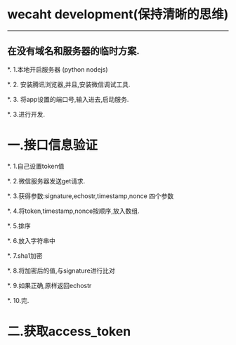 # wecaht development(保持清晰的思维)
---

##  在没有域名和服务器的临时方案.

*.  1.本地开启服务器 (python nodejs)

*.  2.  安装腾讯浏览器,并且,安装微信调试工具.

*.  3.  将app设置的端口号,输入进去,启动服务.

*.  3.进行开发.

#   一.接口信息验证

*.  1.自己设置token值

*.  2.微信服务器发送get请求.

*.  3.获得参数:signature,echostr,timestamp,nonce 四个参数

*.  4.将token,timestamp,nonce按顺序,放入数组.

*.  5.排序

*.  6.放入字符串中

*.  7.sha1加密

*.  8.将加密后的值,与signature进行比对

*.  9.如果正确,原样返回echostr

*.  10.完.


#   二.获取access_token






    
    
    
    
    
    


